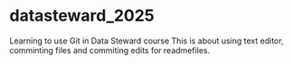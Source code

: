 # datasteward_2025
Learning to use Git in Data Steward course
This is about using text editor, comminting files and commiting edits for readmefiles. 
